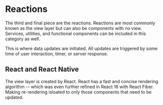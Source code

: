 # Reactions

The third and final piece are the reactions. Reactions are most commonly known as the view layer but can also be components with no view. Services, utilities, and functional components can be included in this category as well. 

This is where data updates are initiated. All updates are triggered by some time of user interaction, timer, or server response. 

## React and React Native

The view layer is created by React. React has a fast and concise rendering algorithm -- which was even further refined in React 16 with React Fiber. Making re-rendering isloated to only those components that need to be updated.